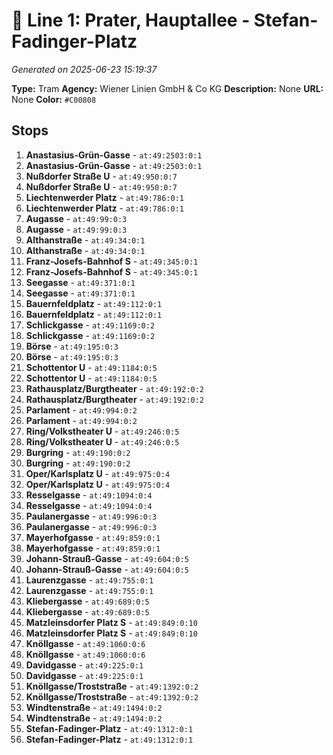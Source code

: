 # 🚊 Line 1: Prater, Hauptallee - Stefan-Fadinger-Platz

*Generated on 2025-06-23 15:19:37*

**Type:** Tram
**Agency:** Wiener Linien GmbH & Co KG
**Description:** None
**URL:** None
**Color:** `#C00808`

## Stops

1. **Anastasius-Grün-Gasse** - `at:49:2503:0:1`
2. **Anastasius-Grün-Gasse** - `at:49:2503:0:1`
3. **Nußdorfer Straße U** - `at:49:950:0:7`
4. **Nußdorfer Straße U** - `at:49:950:0:7`
5. **Liechtenwerder Platz** - `at:49:786:0:1`
6. **Liechtenwerder Platz** - `at:49:786:0:1`
7. **Augasse** - `at:49:99:0:3`
8. **Augasse** - `at:49:99:0:3`
9. **Althanstraße** - `at:49:34:0:1`
10. **Althanstraße** - `at:49:34:0:1`
11. **Franz-Josefs-Bahnhof S** - `at:49:345:0:1`
12. **Franz-Josefs-Bahnhof S** - `at:49:345:0:1`
13. **Seegasse** - `at:49:371:0:1`
14. **Seegasse** - `at:49:371:0:1`
15. **Bauernfeldplatz** - `at:49:112:0:1`
16. **Bauernfeldplatz** - `at:49:112:0:1`
17. **Schlickgasse** - `at:49:1169:0:2`
18. **Schlickgasse** - `at:49:1169:0:2`
19. **Börse** - `at:49:195:0:3`
20. **Börse** - `at:49:195:0:3`
21. **Schottentor U** - `at:49:1184:0:5`
22. **Schottentor U** - `at:49:1184:0:5`
23. **Rathausplatz/Burgtheater** - `at:49:192:0:2`
24. **Rathausplatz/Burgtheater** - `at:49:192:0:2`
25. **Parlament** - `at:49:994:0:2`
26. **Parlament** - `at:49:994:0:2`
27. **Ring/Volkstheater U** - `at:49:246:0:5`
28. **Ring/Volkstheater U** - `at:49:246:0:5`
29. **Burgring** - `at:49:190:0:2`
30. **Burgring** - `at:49:190:0:2`
31. **Oper/Karlsplatz U** - `at:49:975:0:4`
32. **Oper/Karlsplatz U** - `at:49:975:0:4`
33. **Resselgasse** - `at:49:1094:0:4`
34. **Resselgasse** - `at:49:1094:0:4`
35. **Paulanergasse** - `at:49:996:0:3`
36. **Paulanergasse** - `at:49:996:0:3`
37. **Mayerhofgasse** - `at:49:859:0:1`
38. **Mayerhofgasse** - `at:49:859:0:1`
39. **Johann-Strauß-Gasse** - `at:49:604:0:5`
40. **Johann-Strauß-Gasse** - `at:49:604:0:5`
41. **Laurenzgasse** - `at:49:755:0:1`
42. **Laurenzgasse** - `at:49:755:0:1`
43. **Kliebergasse** - `at:49:689:0:5`
44. **Kliebergasse** - `at:49:689:0:5`
45. **Matzleinsdorfer Platz S** - `at:49:849:0:10`
46. **Matzleinsdorfer Platz S** - `at:49:849:0:10`
47. **Knöllgasse** - `at:49:1060:0:6`
48. **Knöllgasse** - `at:49:1060:0:6`
49. **Davidgasse** - `at:49:225:0:1`
50. **Davidgasse** - `at:49:225:0:1`
51. **Knöllgasse/Troststraße** - `at:49:1392:0:2`
52. **Knöllgasse/Troststraße** - `at:49:1392:0:2`
53. **Windtenstraße** - `at:49:1494:0:2`
54. **Windtenstraße** - `at:49:1494:0:2`
55. **Stefan-Fadinger-Platz** - `at:49:1312:0:1`
56. **Stefan-Fadinger-Platz** - `at:49:1312:0:1`